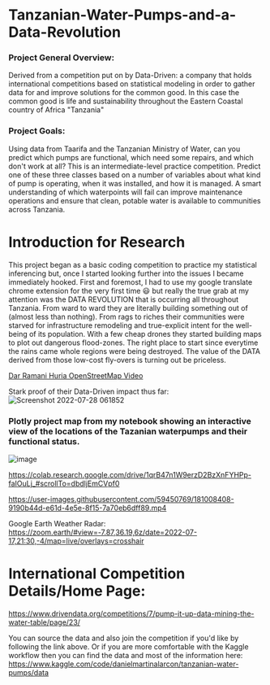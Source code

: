 # Tanzanian-Water-Pumps-and-a-Data-Revolution

### Project General Overview:
Derived from a competition put on by Data-Driven: a company that holds international competitions based on statistical modeling in order to gather data for and improve solutions for the common good.  In this case the common good is life and sustainability throughout the Eastern Coastal country of Africa "Tanzania"

### Project Goals:
Using data from Taarifa and the Tanzanian Ministry of Water, can you predict which pumps are functional, which need some repairs, and which don't work at all? This is an intermediate-level practice competition. Predict one of these three classes based on a number of variables about what kind of pump is operating, when it was installed, and how it is managed. A smart understanding of which waterpoints will fail can improve maintenance operations and ensure that clean, potable water is available to communities across Tanzania.

# Introduction for Research
This project began as a basic coding competition to practice my statistical inferencing but, once I started looking further into the issues I became immediately hooked. First and foremost, I had to use my google translate chrome extension for the very first time :smiley: but really the true grab at my attention was the DATA REVOLUTION that is occurring all throughout Tanzania. From ward to ward they are literally building something out of (almost less than nothing). From rags to riches their communities were starved for infrastructure remodeling and true-explicit intent for the well-being of its population.  With a few cheap drones they started building maps to plot out dangerous flood-zones. The right place to start since everytime the rains came whole regions were being destroyed. The value of the DATA derived from those low-cost fly-overs is turning out be priceless.  

[Dar Ramani Huria OpenStreetMap Video](https://youtu.be/7Pa0wgMstE8)

Stark proof of their Data-Driven impact thus far:
![Screenshot 2022-07-28 061852](https://user-images.githubusercontent.com/59450769/181483517-228619f1-631a-481f-b844-f9d775f79bdb.png)

### Plotly project map from my notebook showing an interactive view of the locations of the Tazanian waterpumps and their functional status.

![image](https://user-images.githubusercontent.com/59450769/180795383-ed4b8fb4-0dae-4caa-b9a3-e1ead0eb8fe2.png)

https://colab.research.google.com/drive/1qrB47n1W9erzD2BzXnFYHPp-faIOuLj_#scrollTo=dbdljEmCVpf0


https://user-images.githubusercontent.com/59450769/181008408-9190b44d-e61d-4e5e-8f15-7a70eb6dff89.mp4


Google Earth Weather Radar:
https://zoom.earth/#view=-7.87,36.19,6z/date=2022-07-17,21:30,-4/map=live/overlays=crosshair

# International Competition Details/Home Page:
https://www.drivendata.org/competitions/7/pump-it-up-data-mining-the-water-table/page/23/

You can source the data and also join the competition if you'd like by following the link above. Or if you are more comfortable with the Kaggle workflow then you can find the data and most of the information here:
https://www.kaggle.com/code/danielmartinalarcon/tanzanian-water-pumps/data
